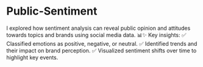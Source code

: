 # Public-Sentiment
I explored how sentiment analysis can reveal public opinion and attitudes towards topics and brands using social media data. 📊✨ Key insights: ✅ Classified emotions as positive, negative, or neutral. ✅ Identified trends and their impact on brand perception. ✅ Visualized sentiment shifts over time to highlight key events.

